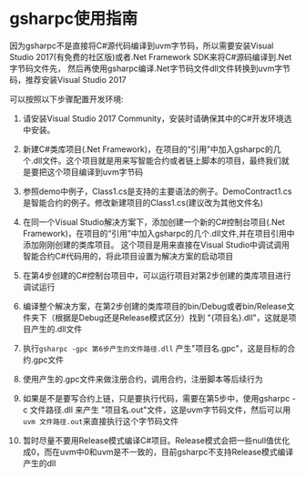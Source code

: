 gsharpc使用指南
===================

因为gsharpc不是直接将C#源代码编译到uvm字节码，所以需要安装Visual Studio 2017(有免费的社区版)或者.Net Framework SDK来将C#源码编译到.Net字节码文件先，
然后再使用gsharpc编译.Net字节码文件dll文件转换到uvm字节码，推荐安装Visual Studio 2017

可以按照以下步骤配置开发环境:

1. 请安装Visual Studio 2017 Community，安装时请确保其中的C#开发环境选中安装。

2. 新建C#类库项目(.Net Framework)，在项目的“引用”中加入gsharpc的几个.dll文件。这个项目就是用来写智能合约或者链上脚本的项目，最终我们就是要把这个项目编译到uvm字节码

3. 参照demo中例子，Class1.cs是支持的主要语法的例子。DemoContract1.cs是智能合约的例子。修改新建项目的Class1.cs(建议改为其他文件名)

4. 在同一个Visual Studio解决方案下，添加创建一个新的C#控制台项目(.Net Framework)，在项目的“引用”中加入gsharpc的几个.dll文件,并在项目引用中添加刚刚创建的类库项目。
   这个项目是用来直接在Visual Studio中调试调用智能合约C#代码用的，将此项目设置为解决方案的启动项目

5. 在第4步创建的C#控制台项目中，可以运行项目对第2步创建的类库项目进行调试运行

6. 编译整个解决方案，在第2步创建的类库项目的bin/Debug或者bin/Release文件夹下（根据是Debug还是Release模式区分）找到 "{项目名}.dll"，这就是项目产生的.dll文件

7. 执行`gsharpc -gpc 第6步产生的文件路径.dll` 产生"项目名.gpc"，这是目标的合约.gpc文件

8. 使用产生的.gpc文件来做注册合约，调用合约，注册脚本等后续行为

9. 如果是不是要写合约上链，只是要执行代码，需要在第5步中，使用gsharpc -c 文件路径.dll 来产生 "项目名.out"文件，这是uvm字节码文件，然后可以用`uvm 文件路径.out`来直接执行这个字节码文件

10. 暂时尽量不要用Release模式编译C#项目。Release模式会把一些null值优化成0，而在uvm中0和uvm是不一致的，目前gsharpc不支持Release模式编译产生的dll